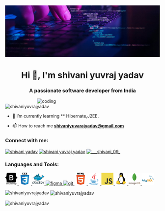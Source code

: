 ![log](https://github.com/shivaniyuvrajyadav/shivaniyuvrajyadav/blob/main/code_g1289411982.jpg)
<h1 align="center">Hi 👋, I'm shivani yuvraj yadav</h1>
<h3 align="center">A passionate software developer from India</h3>
<img  align="right" alt="coding" width="400" src="https://cdn.dribbble.com/users/331265/screenshots/2542587/gabi-d.gif">
<p align="left"> <img src="https://komarev.com/ghpvc/?username=shivaniyuvrajyadav&label=Profile%20views&color=0e75b6&style=flat" alt="shivaniyuvrajyadav" /> </p>

- 🌱 I’m currently learning **  Hibernate,J2EE,

- 📫 How to reach me **shivaniyuvarajyadav@gmail.com**

<h3 align="left">Connect with me:</h3>
<p align="left">
<a href="https://linkedin.com/in/shivani yadav" target="blank"><img align="center" src="https://raw.githubusercontent.com/rahuldkjain/github-profile-readme-generator/master/src/images/icons/Social/linked-in-alt.svg" alt="shivani yadav" height="30" width="40" /></a>
<a href="https://fb.com/shivani yuvraj yadav" target="blank"><img align="center" src="https://raw.githubusercontent.com/rahuldkjain/github-profile-readme-generator/master/src/images/icons/Social/facebook.svg" alt="shivani yuvraj yadav" height="30" width="40" /></a>
<a href="https://instagram.com/___shivani_09_" target="blank"><img align="center" src="https://raw.githubusercontent.com/rahuldkjain/github-profile-readme-generator/master/src/images/icons/Social/instagram.svg" alt="___shivani_09_" height="30" width="40" /></a>
</p>

<h3 align="left">Languages and Tools:</h3>
<p align="left"> <a href="https://getbootstrap.com" target="_blank" rel="noreferrer"> <img src="https://raw.githubusercontent.com/devicons/devicon/master/icons/bootstrap/bootstrap-plain-wordmark.svg" alt="bootstrap" width="40" height="40"/> </a> <a href="https://www.w3schools.com/css/" target="_blank" rel="noreferrer"> <img src="https://raw.githubusercontent.com/devicons/devicon/master/icons/css3/css3-original-wordmark.svg" alt="css3" width="40" height="40"/> </a> <a href="https://www.docker.com/" target="_blank" rel="noreferrer"> <img src="https://raw.githubusercontent.com/devicons/devicon/master/icons/docker/docker-original-wordmark.svg" alt="docker" width="40" height="40"/> </a> <a href="https://www.figma.com/" target="_blank" rel="noreferrer"> <img src="https://www.vectorlogo.zone/logos/figma/figma-icon.svg" alt="figma" width="40" height="40"/> </a> <a href="https://git-scm.com/" target="_blank" rel="noreferrer"> <img src="https://www.vectorlogo.zone/logos/git-scm/git-scm-icon.svg" alt="git" width="40" height="40"/> </a> <a href="https://www.w3.org/html/" target="_blank" rel="noreferrer"> <img src="https://raw.githubusercontent.com/devicons/devicon/master/icons/html5/html5-original-wordmark.svg" alt="html5" width="40" height="40"/> </a> <a href="https://www.java.com" target="_blank" rel="noreferrer"> <img src="https://raw.githubusercontent.com/devicons/devicon/master/icons/java/java-original.svg" alt="java" width="40" height="40"/> </a> <a href="https://developer.mozilla.org/en-US/docs/Web/JavaScript" target="_blank" rel="noreferrer"> <img src="https://raw.githubusercontent.com/devicons/devicon/master/icons/javascript/javascript-original.svg" alt="javascript" width="40" height="40"/> </a> <a href="https://www.linux.org/" target="_blank" rel="noreferrer"> <img src="https://raw.githubusercontent.com/devicons/devicon/master/icons/linux/linux-original.svg" alt="linux" width="40" height="40"/> </a> <a href="https://www.mongodb.com/" target="_blank" rel="noreferrer"> <img src="https://raw.githubusercontent.com/devicons/devicon/master/icons/mongodb/mongodb-original-wordmark.svg" alt="mongodb" width="40" height="40"/> </a> <a href="https://www.mysql.com/" target="_blank" rel="noreferrer"> <img src="https://raw.githubusercontent.com/devicons/devicon/master/icons/mysql/mysql-original-wordmark.svg" alt="mysql" width="40" height="40"/> </a>     </p>

<p><img align="left" src="https://github-readme-stats.vercel.app/api/top-langs?username=shivaniyuvrajyadav&show_icons=true&locale=en&layout=compact" alt="shivaniyuvrajyadav" /></p>

<p>&nbsp;<img align="center" src="https://github-readme-stats.vercel.app/api?username=shivaniyuvrajyadav&show_icons=true&locale=en" alt="shivaniyuvrajyadav" /></p>

<p><img align="center" src="https://github-readme-streak-stats.herokuapp.com/?user=shivaniyuvrajyadav&" alt="shivaniyuvrajyadav" /></p>
